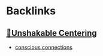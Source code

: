 
# Backlinks
## [🌱Unshakable Centering](<🌱Unshakable Centering.md>)
- [conscious connections](<conscious connections.md>)

